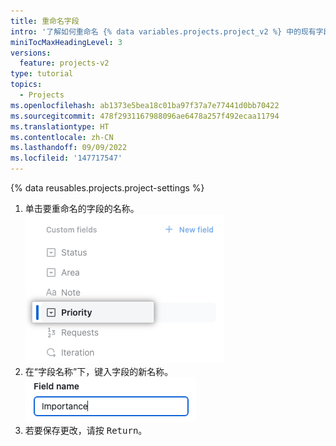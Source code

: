 ```yaml
---
title: 重命名字段
intro: '了解如何重命名 {% data variables.projects.project_v2 %} 中的现有字段。'
miniTocMaxHeadingLevel: 3
versions:
  feature: projects-v2
type: tutorial
topics:
  - Projects
ms.openlocfilehash: ab1373e5bea18c01ba97f37a7e77441d0bb70422
ms.sourcegitcommit: 478f2931167988096ae6478a257f492ecaa11794
ms.translationtype: HT
ms.contentlocale: zh-CN
ms.lasthandoff: 09/09/2022
ms.locfileid: '147717547'
---
```

{% data reusables.projects.project-settings %}
1. 单击要重命名的字段的名称。
   ![迭代字段的屏幕截图](/assets/images/help/projects-v2/select-single-select.png)
1. 在“字段名称”下，键入字段的新名称。
   ![显示字段名称的屏幕截图](/assets/images/help/projects-v2/field-rename.png)
1. 若要保存更改，请按 <kbd>Return</kbd>。
